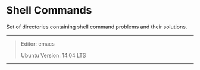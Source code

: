 # Shell Commands
Set of directories containing shell command problems and their solutions.
***
> Editor: emacs
>
> Ubuntu Version: 14.04 LTS
*** 
